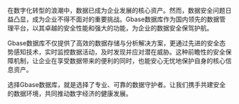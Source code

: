 在数字化转型的浪潮中，数据已成为企业发展的核心资产。然而，数据安全问题日益凸显，成为企业不得不面对的重要挑战。Gbase数据库作为国内领先的数据管理平台，以其卓越的安全性能和强大的功能，为企业的数据安全保驾护航。

Gbase数据库不仅提供了高效的数据存储与分析解决方案，更通过先进的安全态势感知技术，实时监控数据活动，及时发现并应对潜在威胁。这种前瞻性的安全保障机制，让企业在享受数据带来的便利的同时，也能安心无忧地保护自身的核心信息资产。

选择Gbase数据库，就是选择了专业、可靠的数据守护者。让我们携手共建安全的数据环境，共同推动数字经济的健康发展。
